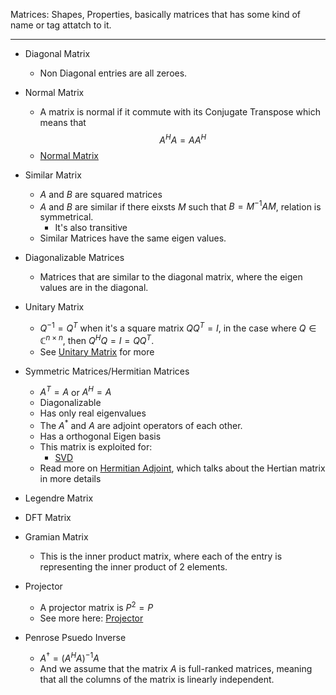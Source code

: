 Matrices: Shapes, Properties, basically matrices that has some kind of name or tag attatch to it. 

---
* Diagonal Matrix
	* Non Diagonal entries are all zeroes.
* Normal Matrix
	* A matrix is normal if it commute with its Conjugate Transpose which means that $$A^HA = AA^H$$
	* [Normal Matrix](Normal%20Matrix.md)


* Similar Matrix
	* $A$ and $B$ are squared matrices
	* $A$ and $B$ are similar if there eixsts $M$ such that $B = M^{-1}AM$, relation is symmetrical. 
		* It's also transitive
	* Similar Matrices have the same eigen values.

* Diagonalizable Matrices
	* Matrices that are similar to the diagonal matrix, where the eigen values are in the diagonal. 

* Unitary Matrix
	* $Q^{-1} = Q^T$ when it's a square matrix $QQ^T = I$, in the case where $Q\in \mathbb{C}^{n\times n}$, then $Q^HQ = I = QQ^T$.
	* See [Unitary Matrix](Unitary%20Matrix.md) for more

* Symmetric Matrices/Hermitian Matrices
	* $A^T = A$ or $A^H = A$
	* Diagonalizable
	* Has only real eigenvalues
	* The $A^*$ and $A$ are adjoint operators of each other. 
	* Has a orthogonal Eigen basis
	* This matrix is exploited for: 
		* [SVD](Matrix%20Decomposition/SVD.md)
	* Read more on [Hermitian Adjoint](Hermitian%20Adjoint.md), which talks about the Hertian matrix in more details 
* Legendre Matrix
* DFT Matrix
* Gramian Matrix 
	* This is the inner product matrix, where each of the entry is representing the inner product of 2 elements. 
* Projector
	* A projector matrix is $P^2 = P$
	*  See more here: [Projector](Projector.md)

* Penrose Psuedo Inverse 
	* $A^\dagger = (A^HA)^{-1}A$
	* And we assume that the matrix $A$ is full-ranked matrices, meaning that all the columns of the matrix is linearly independent. 
			